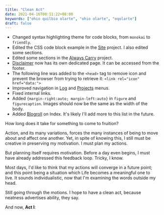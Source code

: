 ```yaml
---
title: "Clean Act"
date: 2021-04-16T00:11:22+08:00
keywords: ["ohio quilbio olarte", "ohio olarte", "oqolarte"]
draft: false
---
```

- Changed syntax highlighting theme for code blocks, from `monokai` to `friendly`.
- Edited the CSS code block example in the [Site](/site/) project.
I also edited some sections.
- Edited some sections in the [Always Carry](/alwayscarry/) project.
- [Disclaimer](/disclaimer) now has its own dedicated page.
It can be accessed from the footer.
- The following line was added to the `<head>` tag to remove icon and prevent the browser from trying to retrieve it: `<link rel="icon" href="data:">`
- Improved navigation in [Log](/log/) and [Projects](/project) menus.
- Fixed internal links.
- Added `{margin-right:auto; margin-left:auto}` in `figure` and `figurecaption`.
Images should now be the same as the width of the body.
- Added [Blogroll](/blogroll/) on Index.
It's likely I'll add more to this list in the future.

How long does it take for something to come to fruition?

Action, and its many variations, forces the many instances of being to move about and affect one another.
Yet, in spite of knowing this, I still must be creative in preserving my motivation.
I must plan my actions.

But planning itself requires motivation.
Before a day even begins, I must have already addressed this feedback loop.
Tricky, I know.

Most days, I'd like to think that my actions will converge in a future point;
and this point being a situation which Life becomes a meaningful one to live.
It sounds individualistic, now that I'm examining the words outside my head.

Still going through the motions.
I hope to have a clean act, because neatness advertises ability, they say.

And now, **Act I**:
